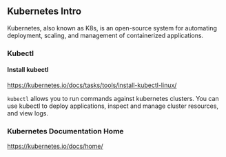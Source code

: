 ## Kubernetes Intro

Kubernetes, also known as K8s, is an open-source system for automating deployment, scaling, and management of containerized applications.

### Kubectl

#### Install kubectl

<https://kubernetes.io/docs/tasks/tools/install-kubectl-linux/>

`kubectl` allows you to run commands against kubernetes clusters. You can use kubectl to deploy applications, inspect and manage cluster resources, and view logs.

### Kubernetes Documentation Home

<https://kubernetes.io/docs/home/>

